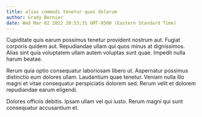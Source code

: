 ```yaml
---
title: alias commodi tenetur quos dolorum
author: Grady Bernier
date: Wed Mar 02 2022 20:53:31 GMT-0500 (Eastern Standard Time)
---
```

Cupiditate quis earum possimus tenetur provident nostrum aut. Fugiat corporis quidem aut. Repudiandae ullam qui quos minus at dignissimos. Alias sint quia voluptatem ullam autem voluptas sunt quae. Impedit nulla harum beatae.

 Rerum quia optio consequatur laboriosam libero ut. Aspernatur possimus distinctio eum dolores ullam. Laudantium quae tenetur. Veniam nulla illo magni et vitae consequatur perspiciatis dolorem sed. Rerum velit et dolorem repudiandae earum eligendi.

 Dolores officiis debitis. Ipsam ullam vel qui iusto. Rerum magni qui sunt consequatur accusantium et.